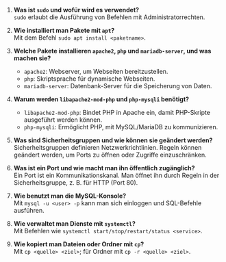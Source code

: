 
1. **Was ist `sudo` und wofür wird es verwendet?**  
   `sudo` erlaubt die Ausführung von Befehlen mit Administratorrechten.

2. **Wie installiert man Pakete mit `apt`?**  
   Mit dem Befehl `sudo apt install <paketname>`.

3. **Welche Pakete installieren `apache2`, `php` und `mariadb-server`, und was machen sie?**
    - `apache2`: Webserver, um Webseiten bereitzustellen.
    - `php`: Skriptsprache für dynamische Webseiten.
    - `mariadb-server`: Datenbank-Server für die Speicherung von Daten.

4. **Warum werden `libapache2-mod-php` und `php-mysqli` benötigt?**
    - `libapache2-mod-php`: Bindet PHP in Apache ein, damit PHP-Skripte ausgeführt werden können.
    - `php-mysqli`: Ermöglicht PHP, mit MySQL/MariaDB zu kommunizieren.

5. **Was sind Sicherheitsgruppen und wie können sie geändert werden?**  
   Sicherheitsgruppen definieren Netzwerkrichtlinien. Regeln können geändert werden, um Ports zu öffnen oder Zugriffe einzuschränken.

6. **Was ist ein Port und wie macht man ihn öffentlich zugänglich?**  
   Ein Port ist ein Kommunikationskanal. Man öffnet ihn durch Regeln in der Sicherheitsgruppe, z. B. für HTTP (Port 80).

7. **Wie benutzt man die MySQL-Konsole?**  
   Mit `mysql -u <user> -p` kann man sich einloggen und SQL-Befehle ausführen.

8. **Wie verwaltet man Dienste mit `systemctl`?**  
   Mit Befehlen wie `systemctl start/stop/restart/status <service>`.

9. **Wie kopiert man Dateien oder Ordner mit `cp`?**  
   Mit `cp <quelle> <ziel>`; für Ordner mit `cp -r <quelle> <ziel>`.
